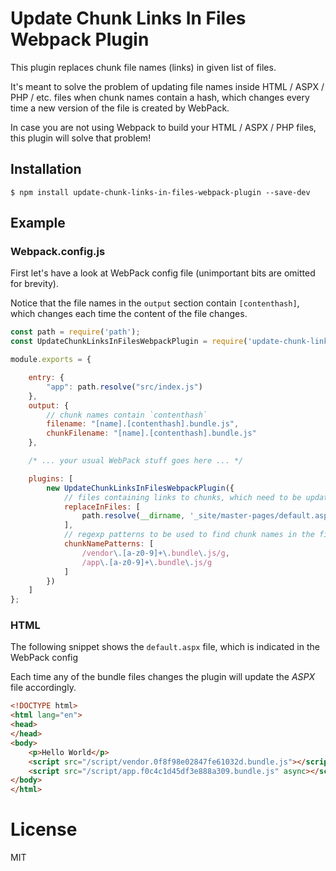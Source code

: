 # Update Chunk Links In Files Webpack Plugin
This plugin replaces chunk file names (links) in given list of files. 

It's meant to solve the problem of updating file names inside HTML / ASPX / PHP / etc. files when chunk names contain a hash, which changes every time a new version of the file is created by WebPack.

In case you are not using Webpack to build your HTML / ASPX / PHP files, this plugin will solve that problem!

## Installation
```shell
$ npm install update-chunk-links-in-files-webpack-plugin --save-dev
```

## Example

### Webpack.config.js

First let's have a look at WebPack config file (unimportant bits are omitted for brevity).

Notice that the file names in the `output` section contain `[contenthash]`, which changes each time the content of the file changes.

```javascript
const path = require('path');
const UpdateChunkLinksInFilesWebpackPlugin = require('update-chunk-links-in-files-webpack-plugin');

module.exports = {

    entry: {
        "app": path.resolve("src/index.js")
    },
    output: {
        // chunk names contain `contenthash`
        filename: "[name].[contenthash].bundle.js",
        chunkFilename: "[name].[contenthash].bundle.js"
    },

    /* ... your usual WebPack stuff goes here ... */

    plugins: [
        new UpdateChunkLinksInFilesWebpackPlugin({
            // files containing links to chunks, which need to be updated
            replaceInFiles: [
                path.resolve(__dirname, '_site/master-pages/default.aspx')
            ],
            // regexp patterns to be used to find chunk names in the file
            chunkNamePatterns: [
                /vendor\.[a-z0-9]+\.bundle\.js/g,
                /app\.[a-z0-9]+\.bundle\.js/g
            ]
        })
    ]
};
```

### HTML
The following snippet shows the `default.aspx` file, which is indicated in the WebPack config

Each time any of the bundle files changes the plugin will update the *ASPX* file accordingly.

```html
<!DOCTYPE html>
<html lang="en">
<head>
</head>
<body>
    <p>Hello World</p>
    <script src="/script/vendor.0f8f98e02847fe61032d.bundle.js"></script>
    <script src="/script/app.f0c4c1d45df3e888a309.bundle.js" async></script>
</body>
</html>
```

# License
MIT